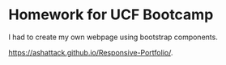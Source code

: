 # Homework for UCF Bootcamp 

I had to create my own webpage using bootstrap components. 

https://ashattack.github.io/Responsive-Portfolio/.